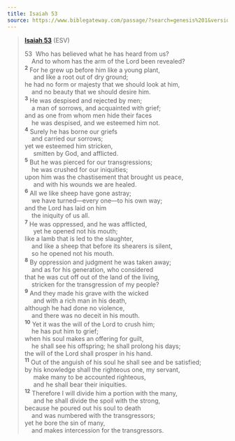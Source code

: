 ```yaml
---
title: Isaiah 53
source: https://www.biblegateway.com/passage/?search=genesis%201&version=ESV;NIV
---
```


> **[Isaiah 53](https://www.biblegateway.com/passage/?search=Isaiah+53&version=ESV)** (ESV)
>   
> 53&nbsp; Who has believed what he has heard from us?<br />
> &nbsp;&nbsp;&nbsp;&nbsp;And to whom has the arm of the Lord been revealed?<br />
> <sup>**2**</sup> For he grew up before him like a young plant,<br />
> &nbsp;&nbsp;&nbsp;&nbsp; and like a root out of dry ground;<br />
>  he had no form or majesty that we should look at him,<br />
> &nbsp;&nbsp;&nbsp;&nbsp;and no beauty that we should desire him.<br />
> <sup>**3**</sup> He was despised and rejected by men;<br />
> &nbsp;&nbsp;&nbsp;&nbsp;a man of sorrows, and acquainted with grief;<br />
> and as one from whom men hide their faces<br />
> &nbsp;&nbsp;&nbsp;&nbsp;he was despised, and we esteemed him not.<br />
> <sup>**4**</sup> Surely he has borne our griefs<br />
> &nbsp;&nbsp;&nbsp;&nbsp;and carried our sorrows;<br />
> yet we esteemed him stricken,<br />
> &nbsp;&nbsp;&nbsp;&nbsp; smitten by God, and afflicted.<br />
> <sup>**5**</sup> But he was pierced for our transgressions;<br />
> &nbsp;&nbsp;&nbsp;&nbsp;he was crushed for our iniquities;<br />
> upon him was the chastisement that brought us peace,<br />
> &nbsp;&nbsp;&nbsp;&nbsp; and with his wounds we are healed.<br />
> <sup>**6**</sup> All we like sheep have gone astray;<br />
> &nbsp;&nbsp;&nbsp;&nbsp;we have turned—every one—to his own way;<br />
>  and the Lord has laid on him<br />
> &nbsp;&nbsp;&nbsp;&nbsp;the iniquity of us all.<br />
> <sup>**7**</sup> He was oppressed, and he was afflicted,<br />
> &nbsp;&nbsp;&nbsp;&nbsp; yet he opened not his mouth;<br />
>  like a lamb that is led to the slaughter,<br />
> &nbsp;&nbsp;&nbsp;&nbsp;and like a sheep that before its shearers is silent,<br />
> &nbsp;&nbsp;&nbsp;&nbsp;so he opened not his mouth.<br />
> <sup>**8**</sup> By oppression and judgment he was taken away;<br />
> &nbsp;&nbsp;&nbsp;&nbsp;and as for his generation, who considered<br />
> that he was cut off out of the land of the living,<br />
> &nbsp;&nbsp;&nbsp;&nbsp;stricken for the transgression of my people?<br />
> <sup>**9**</sup> And they made his grave with the wicked<br />
> &nbsp;&nbsp;&nbsp;&nbsp; and with a rich man in his death,<br />
> although he had done no violence,<br />
> &nbsp;&nbsp;&nbsp;&nbsp;and there was no deceit in his mouth.<br />
> <sup>**10**</sup> Yet it was the will of the Lord to crush him;<br />
> &nbsp;&nbsp;&nbsp;&nbsp;he has put him to grief;<br />
>  when his soul makes an offering for guilt,<br />
> &nbsp;&nbsp;&nbsp;&nbsp;he shall see his offspring; he shall prolong his days;<br />
>  the will of the Lord shall prosper in his hand.<br />
> <sup>**11**</sup> Out of the anguish of his soul he shall see and be satisfied;<br />
> by his knowledge shall the righteous one, my servant,<br />
> &nbsp;&nbsp;&nbsp;&nbsp; make many to be accounted righteous,<br />
> &nbsp;&nbsp;&nbsp;&nbsp; and he shall bear their iniquities.<br />
> <sup>**12**</sup> Therefore I will divide him a portion with the many,<br />
> &nbsp;&nbsp;&nbsp;&nbsp; and he shall divide the spoil with the strong,<br />
> because he poured out his soul to death<br />
> &nbsp;&nbsp;&nbsp;&nbsp;and was numbered with the transgressors;<br />
>  yet he bore the sin of many,<br />
> &nbsp;&nbsp;&nbsp;&nbsp;and makes intercession for the transgressors.